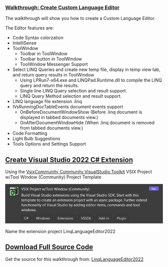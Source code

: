 ### [Walkthrough: Create Custom Language Editor](#Walkthrough-Create-Custom-Language-Editor)

The walkthrough will show you how to create a Custom Language Editor.

The Editor features are:

- Code Syntax colorzation
- IntelliSense
- ToolWindow
    - Toolbar in ToolWindow
    - Toolbar button in ToolWindow
    - ToolWindow Messenger Support
- Select LINQ Queries and create new temp file, display in temp view tab, and return query results in ToolWindow
    - Using LPRun7-x64.exe and LINQPad.Runtime.dll to compile the LINQ query and return the results.
    - Single line LINQ Query selection and result support.
    - LINQ Query Method selection and result support.
- LINQ language file extension .linq
- IVsRunningDocTableEvents document events support
    - OnBeforeDocumentWindowShow (Before .linq document is displayed in tabbed documents view.)
    - OnAfterDocumentWindowHide (When .linq document is removed from tabbed documents view.)
- Code Formatting
- Light Bulb Suggestions
- Tools Options and Settings Support


## [Create Visual Studio 2022 C# Extension](#Create-Visual-Studio-2022-Extension)

Using the [VsixCommunity Community.VisualStudio.Toolkit](https://github.com/VsixCommunity/Community.VisualStudio.Toolkit) VSIX Project w/Tool Window (Community) Project Template

![VSIX Project w/Tool Window (Community) Project Template](ToolWindowTemplate.png)


Name the extension project LinqLanguageEditor2022



## [Download Full Source Code](#Download-Full-Source-Code)

Get the source for this walkthrough from: [LinqLanguageEditor2022](https://github.com/SFC-Sarge/LinqLanguageEditor2022)